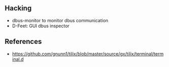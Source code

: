 ## Hacking

* dbus-monitor to monitor dbus communication
* D-Feet: GUI dbus inspector

## References

* https://github.com/gnunn1/tilix/blob/master/source/gx/tilix/terminal/terminal.d
